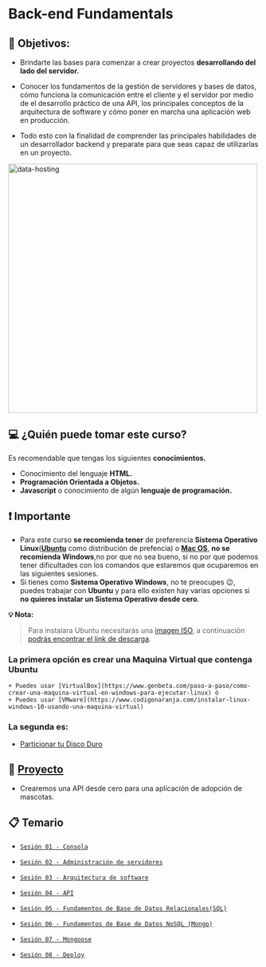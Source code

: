 # Back-end Fundamentals

## 🎯 Objetivos:

- Brindarte las bases para comenzar a crear proyectos **desarrollando del lado del servidor.** 

- Conocer los fundamentos de la gestión de servidores y bases de datos, cómo funciona la comunicación entre el cliente y el servidor por medio de el desarrollo práctico de una API, los principales conceptos de la arquitectura de software y cómo poner en marcha una aplicación web en producción. 

- Todo esto con la finalidad de comprender las principales habilidades de un desarrollador backend y preparate para que seas capaz de utilizarlas en un proyecto.

<img src="http://imgfz.com/i/ByKaH3Z.png" alt="data-hosting" width="500">

## 💻 ¿Quién puede tomar este curso?
Es recomendable que tengas los siguientes **conocimientos.**
- Conocimiento del lenguaje **HTML.**
- **Programación Orientada a Objetos.**
- **Javascript** o conocimiento de algún **lenguaje de programación.**

## ❗ Importante

+ Para este curso **se recomienda tener** de preferencia **Sistema Operativo Linux**(**[Ubuntu](https://ubuntu.com)** como distribución de prefencia) o **[Mac OS](https://www.apple.com/mx/macos/what-is/)**, **no se recomienda Windows**,no por que no sea bueno, si no por que podemos tener dificultades con los comandos que estaremos que ocuparemos en las siguientes sesiones.
+ Si tienes como **Sistema Operativo Windows**, no te preocupes 😉, puedes trabajar con **Ubuntu** y para ello existen hay varias opciones si **no quieres instalar un Sistema Operativo desde cero**.

**💡 Nota:**

>Para instalara Ubuntu necesitarás una [imagen ISO](https://www.aboutespanol.com/que-es-una-imagen-iso-3507896), a  continuación [podrás encontrar el link de descarga](https://ubuntu.com/download/desktop).

  ### La primera opción es crear una Maquina Virtual que contenga Ubuntu
    + Puedes usar [VirtualBox](https://www.genbeta.com/paso-a-paso/como-crear-una-maquina-virtual-en-windows-para-ejecutar-linux) ó
    + Puedes usar [VMware](https://www.codigonaranja.com/instalar-linux-windows-10-usando-una-maquina-virtual)
  ### La segunda es:
   + [Particionar tu Disco Duro](https://www.xataka.com/basics/particiones-de-disco-duro-que-son-y-como-hacerlas-en-windows)

## 🚀 [Proyecto](./Sesion-03/Ejemplo-02)

- Crearemos una API desde cero para una aplicación de adopción de mascotas. 

## 📋 Temario

- [`Sesión 01 - Consola`](Sesion-01/)

- [`Sesión 02 - Administración de servidores`](Sesion-02)

- [`Sesión 03 - Arquitectura de software`](Sesion-03)

- [`Sesión 04 - API`](Sesion-04)

- [`Sesión 05 - Fundamentos de Base de Datos Relacionales(SQL)`](Sesion-05)

- [`Sesión 06 - Fundamentos de Base de Datos NoSQL (Mongo)`](Sesion-06)

- [`Sesión 07 - Mongoose`](Sesion-07)

- [`Sesión 08 - Deploy`](Sesion-08)
